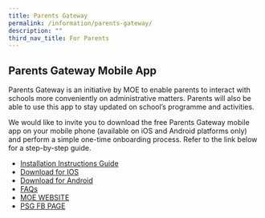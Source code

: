 ```yaml
---
title: Parents Gateway
permalink: /information/parents-gateway/
description: ""
third_nav_title: For Parents
---
```

Parents Gateway Mobile App
--------------------------

Parents Gateway is an initiative by MOE to enable parents to interact with schools more conveniently on administrative matters. Parents will also be able to use this app to stay updated on school’s programme and activities.  
  

We would like to invite you to download the free Parents Gateway mobile app on your mobile phone (available on iOS and Android platforms only) and perform a simple one-time onboarding process. Refer to the link below for a step-by-step guide.

  

* [Installation Instructions Guide](/files/INSTRUCTIONAL%20GUIDE%20FOR%20PG%20-%20PPT.pdf)
* [Download for IOS](https://itunes.apple.com/sg/app/parents-gateway/id1267198708?mt=8)
* [Download for Android](https://play.google.com/store/apps/details?id=com.moe.pgp&hl=en_SG)
* [FAQs](/files/FREQUENTLY%20ASKED%20QUESTIONS%20-PARENTS%20GATEWAY.pdf)
* [MOE WEBSITE](https://www.moe.gov.sg/)
* [PSG FB PAGE](https://www.facebook.com/shss.psg)